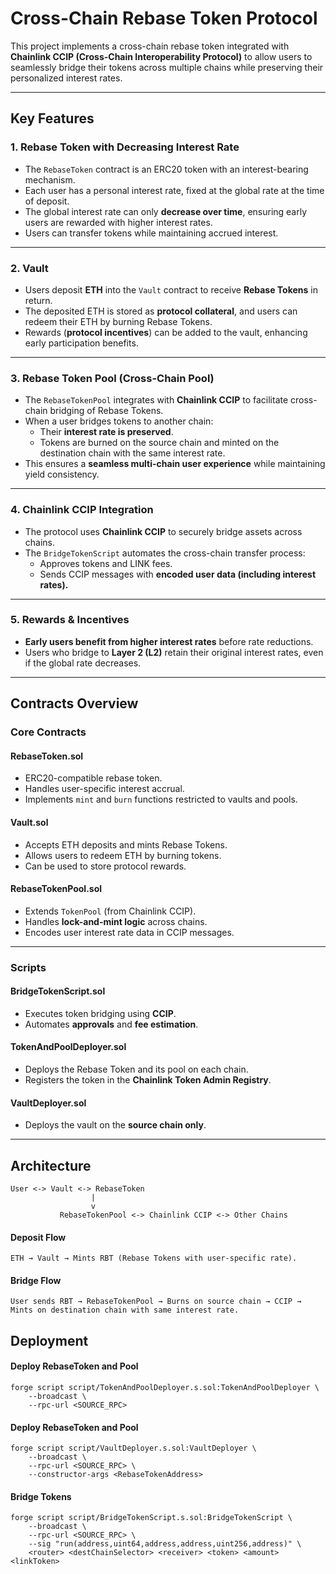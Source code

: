 # Cross-Chain Rebase Token Protocol

This project implements a cross-chain rebase token integrated with **Chainlink CCIP (Cross-Chain Interoperability Protocol)** to allow users to seamlessly bridge their tokens across multiple chains while preserving their personalized interest rates.

---

## **Key Features**

### **1. Rebase Token with Decreasing Interest Rate**
- The `RebaseToken` contract is an ERC20 token with an interest-bearing mechanism.
- Each user has a personal interest rate, fixed at the global rate at the time of deposit.
- The global interest rate can only **decrease over time**, ensuring early users are rewarded with higher interest rates.
- Users can transfer tokens while maintaining accrued interest.

---

### **2. Vault**
- Users deposit **ETH** into the `Vault` contract to receive **Rebase Tokens** in return.
- The deposited ETH is stored as **protocol collateral**, and users can redeem their ETH by burning Rebase Tokens.
- Rewards (**protocol incentives**) can be added to the vault, enhancing early participation benefits.

---

### **3. Rebase Token Pool (Cross-Chain Pool)**
- The `RebaseTokenPool` integrates with **Chainlink CCIP** to facilitate cross-chain bridging of Rebase Tokens.
- When a user bridges tokens to another chain:
  - Their **interest rate is preserved**.
  - Tokens are burned on the source chain and minted on the destination chain with the same interest rate.
- This ensures a **seamless multi-chain user experience** while maintaining yield consistency.

---

### **4. Chainlink CCIP Integration**
- The protocol uses **Chainlink CCIP** to securely bridge assets across chains.
- The `BridgeTokenScript` automates the cross-chain transfer process:
  - Approves tokens and LINK fees.
  - Sends CCIP messages with **encoded user data (including interest rates).**

---

### **5. Rewards & Incentives**
- **Early users benefit from higher interest rates** before rate reductions.
- Users who bridge to **Layer 2 (L2)** retain their original interest rates, even if the global rate decreases.

---

## **Contracts Overview**

### **Core Contracts**

#### **RebaseToken.sol**
- ERC20-compatible rebase token.
- Handles user-specific interest accrual.
- Implements `mint` and `burn` functions restricted to vaults and pools.

#### **Vault.sol**
- Accepts ETH deposits and mints Rebase Tokens.
- Allows users to redeem ETH by burning tokens.
- Can be used to store protocol rewards.

#### **RebaseTokenPool.sol**
- Extends `TokenPool` (from Chainlink CCIP).
- Handles **lock-and-mint logic** across chains.
- Encodes user interest rate data in CCIP messages.

---

### **Scripts**

#### **BridgeTokenScript.sol**
- Executes token bridging using **CCIP**.
- Automates **approvals** and **fee estimation**.

#### **TokenAndPoolDeployer.sol**
- Deploys the Rebase Token and its pool on each chain.
- Registers the token in the **Chainlink Token Admin Registry**.

#### **VaultDeployer.sol**
- Deploys the vault on the **source chain only**.

---

## **Architecture**

```
User <-> Vault <-> RebaseToken
                  |
                  v
           RebaseTokenPool <-> Chainlink CCIP <-> Other Chains
```

#### **Deposit Flow**
```
ETH → Vault → Mints RBT (Rebase Tokens with user-specific rate).
```

#### **Bridge Flow**
```
User sends RBT → RebaseTokenPool → Burns on source chain → CCIP → Mints on destination chain with same interest rate.
```


## **Deployment**

#### **Deploy RebaseToken and Pool**
```
forge script script/TokenAndPoolDeployer.s.sol:TokenAndPoolDeployer \
    --broadcast \
    --rpc-url <SOURCE_RPC>
```

#### **Deploy RebaseToken and Pool**
```
forge script script/VaultDeployer.s.sol:VaultDeployer \
    --broadcast \
    --rpc-url <SOURCE_RPC> \
    --constructor-args <RebaseTokenAddress>
```

#### **Bridge Tokens**
```
forge script script/BridgeTokenScript.s.sol:BridgeTokenScript \
    --broadcast \
    --rpc-url <SOURCE_RPC> \
    --sig "run(address,uint64,address,address,uint256,address)" \
    <router> <destChainSelector> <receiver> <token> <amount> <linkToken>
```